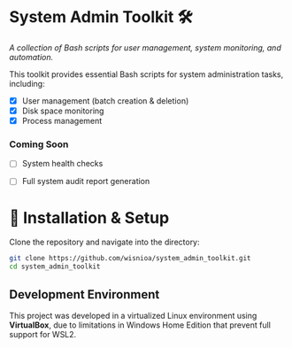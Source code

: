# System Admin Toolkit 🛠️

*A collection of Bash scripts for user management, system monitoring, and automation.*

This toolkit provides essential Bash scripts for system administration tasks, including:
- [x] User management (batch creation & deletion)
- [x] Disk space monitoring
- [x] Process management

### Coming Soon
- [ ] System health checks
- [ ] Full system audit report generation


# 🔧 Installation & Setup

Clone the repository and navigate into the directory:

```bash
git clone https://github.com/wisnioa/system_admin_toolkit.git
cd system_admin_toolkit
```

## Development Environment

This project was developed in a virtualized Linux environment using **VirtualBox**, due to limitations in Windows Home Edition that prevent full support for WSL2.